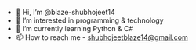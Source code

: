 - 👋 Hi, I’m @blaze-shubhojeet14
- 👀 I’m interested in programming & technology
- 🌱 I’m currently learning Python & C#
- 📫 How to reach me - shubhojeetblaze14@gmail.com

<!---
blaze-shubhojeet14/blaze-shubhojeet14 is a ✨ special ✨ repository because its `README.md` (this file) appears on your GitHub profile.
You can click the Preview link to take a look at your changes.
--->
